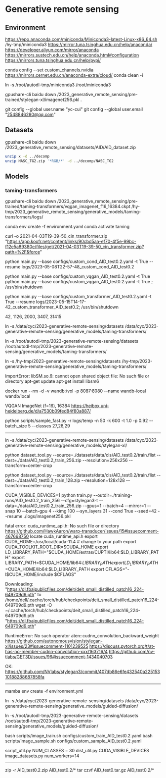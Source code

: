 # Generative remote sensing


## Environment

https://repo.anaconda.com/miniconda/Miniconda3-latest-Linux-x86_64.sh
/hy-tmp/miniconda3
https://mirror.tuna.tsinghua.edu.cn/help/anaconda/
https://developer.aliyun.com/mirror/anaconda
https://mirrors.sustech.edu.cn/help/anaconda.html#configuration
https://mirrors.tuna.tsinghua.edu.cn/help/pypi/

conda config --set custom_channels.nvidia https://mirrors.cernet.edu.cn/anaconda-extra/cloud/
conda clean -i

ln -s /root/autodl-tmp/miniconda3 /root/miniconda3

gpushare-cli baidu down /2023_generative_remote_sensing/pre-trained/stylegan-xl/imagenet256.pkl .

git config --global user.name "yc-cui"
git config --global user.email "2548846280@qq.com"
## Datasets

gpushare-cli baidu down /2023_generative_remote_sensing/datasets/AID/AID_dataset.zip


```bash
unzip x -d ../decomp
unzip NASC_TG2.zip '*RGB/*' -d ../decomp/NASC_TG2
```

## Models


### taming-transformers

gpushare-cli baidu down /2023_generative_remote_sensing/pre-trained/taming-transformers/vqgan_imagenet_f16_16384.ckpt /hy-tmp/2023_generative_remote_sensing/generative_models/taming-transformers/logs/

conda env create -f environment.yaml
conda activate taming

curl -o 2021-04-03T19-39-50_cin_transformer.zip "https://app.koofr.net/content/links/90cbd5aa-ef70-4f5e-99bc-f12e5a89380e/files/get/2021-04-03T19-39-50_cin_transformer.zip?path=%2F&force"




python main.py --base configs/custom_cond_AID_test0.2.yaml -t True --resume logs/2023-05-08T22-57-48_custom_cond_AID_test0.2

python main.py --base configs/custom_vqgan_AID_test0.2.yaml -t True 
python main.py --base configs/custom_vqgan_AID_test0.2.yaml -t True ;  /usr/bin/shutdown   

python main.py --base configs/custom_transformer_AID_test0.2.yaml -t True --resume logs/2023-05-15T14-17-42_custom_transformer_AID_test0.2;  /usr/bin/shutdown   

42, 1126, 2000, 3407, 31415


ln -s /data/cyc/2023-generative-remote-sensing/datasets /data/cyc/2023-generative-remote-sensing/generative_models/taming-transformers/


ln -s /root/autodl-tmp/2023-generative-remote-sensing/datasets /root/autodl-tmp/2023-generative-remote-sensing/generative_models/taming-transformers/


ln -s /hy-tmp/2023-generative-remote-sensing/datasets /hy-tmp/2023-generative-remote-sensing/generative_models/taming-transformers/

ImportError: libSM.so.6: cannot open shared object file: No such file or directory
apt-get update
apt-get install libsm6



docker run --rm -d -v wandb:/vol -p 8087:8080  --name wandb-local wandb/local

VQGAN ImageNet (f=16), 16384
https://heibox.uni-heidelberg.de/d/a7530b09fed84f80a887/


python scripts/sample_fast.py -r logs/temp -n 50 -k 600 -t 1.0 -p 0.92 --batch_size 5 --classes 27,28,29


------------------------------------------------------------------------------------


ln -s /data/cyc/2023-generative-remote-sensing/datasets /data/cyc/2023-generative-remote-sensing/generative_models/stylegan-xl/


python dataset_tool.py --source=./datasets/data/cls/AID_test0.2/train.flist --dest=./data/AID_test0.2_train_256.zip --resolution=256x256 --transform=center-crop


python dataset_tool.py --source=./datasets/data/cls/AID_test0.2/train.flist --dest=./data/AID_test0.2_train_128.zip --resolution=128x128 --transform=center-crop

CUDA_VISIBLE_DEVICES=1 python train.py --outdir=./training-runs/AID_test0.2_train_256 --cfg=stylegan3-t --data=./data/AID_test0.2_train_256.zip --gpus=1 --batch=4 --mirror=1 --snap 10 --batch-gpu 4 --kimg 100 --syn_layers 31 --cond True --seed=42 --resume ./logs/imagenet256.pkl

fatal error: cuda_runtime_api.h: No such file or directory
https://github.com/HawkAaron/warp-transducer/issues/15#issuecomment-467668750
locate cuda_runtime_api.h
export CUDA_HOME=/usr/local/cuda-11.4 # change to your path
export CUDA_TOOLKIT_ROOT_DIR=$CUDA_HOME
export LD_LIBRARY_PATH="$CUDA_HOME/extras/CUPTI/lib64:$LD_LIBRARY_PATH"
export LIBRARY_PATH=$CUDA_HOME/lib64:$LIBRARY_PATH
export LD_LIBRARY_PATH=$CUDA_HOME/lib64:$LD_LIBRARY_PATH
export CFLAGS="-I$CUDA_HOME/include $CFLAGS"


Downloading: "https://dl.fbaipublicfiles.com/deit/deit_small_distilled_patch16_224-649709d9.pth" to /home/dell/.cache/torch/hub/checkpoints/deit_small_distilled_patch16_224-649709d9.pth
wget -O ~/.cache/torch/hub/checkpoints/deit_small_distilled_patch16_224-649709d9.pth "https://dl.fbaipublicfiles.com/deit/deit_small_distilled_patch16_224-649709d9.pth"


RuntimeError: No such operator aten::cudnn_convolution_backward_weight
https://github.com/autonomousvision/stylegan-xl/issues/23#issuecomment-1101239525
https://discuss.pytorch.org/t/at-has-no-member-cudnn-convolution-xxx/163716/4
https://github.com/nv-tlabs/GET3D/issues/96#issuecomment-1434040703

OK: https://github.com/NVlabs/stylegan3/commit/407db86e6fe432540a22515310188288687858fa

------------------------------------------------------------------------------------


mamba env create -f environment.yml


ln -s /data/cyc/2023-generative-remote-sensing/datasets /data/cyc/2023-generative-remote-sensing/generative_models/guided-diffusion/


ln -s /root/autodl-tmp/2023-generative-remote-sensing/datasets /root/autodl-tmp/2023-generative-remote-sensing/generative_models/guided-diffusion/

bash scripts/image_train.sh configs/custom_train_AID_test0.2.yaml
bash scripts/image_sample.sh  configs/custom_sample_AID_test0.2.yaml


script_util.py NUM_CLASSES = 30
dist_util.py CUDA_VISIBLE_DEVICES
image_datasets.py num_workers=14



-------------------------------------------------------------
zip -r AID_test0.2.zip AID_test0.2/*
tar czvf AID_test0.tar.gz AID_test0.2/*